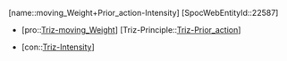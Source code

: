 ﻿---
type: TrizContradiction
aliases:
- moving_Weight+Prior_action-Intensity
license: CC BY-SA 4.0
copyright: https://github.com/SpocWeb
IsDeleted: false
IsReadOnly: false
Confidential: public
tags: 
- Triz/Contradiction
---
[name::moving_Weight+Prior_action-Intensity]
[SpocWebEntityId::22587]
+ [pro::[Triz-moving_Weight](tech/Triz/Parameter/Triz-moving_Weight.md)]
[Triz-Principle::[Triz-Prior_action](tech/Triz/Principle/Triz-Prior_action.md)]
- [con::[Triz-Intensity](tech/Triz/Parameter/Triz-Intensity.md)]

